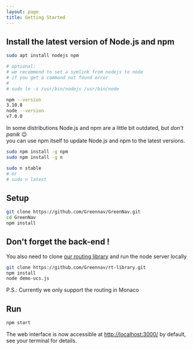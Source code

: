 ```yaml
---
layout: page
title: Getting Started
---
```


## Install the latest version of Node.js and npm

```zsh
sudo apt install nodejs npm

# optional:
# we recommend to set a symlink from nodejs to node
# if you get a command not found error
#
# sudo ln -s /usr/bin/nodejs /usr/bin/node

npm --version
3.10.8
node --version
v7.0.0
```

In some distributions Node.js and npm are a little bit outdated, but _don't panik_ :wink:<br>
you can use npm itself to update Node.js and npm to the latest versions.

```zsh
sudo npm install -g npm
sudo npm install -g n

sudo n stable
# or
# sudo n latest
```

## Setup

```zsh
git clone https://github.com/Greennav/GreenNav.git
cd GreenNav
npm install
```

## Don't forget the back-end !

You also need to clone [our routing library](https://github.com/Greennav/rt-library) and run the node server locally

```zsh
git clone https://github.com/Greennav/rt-library.git
npm install
node demo-ucs.js
```

P.S.: Currently we only support the routing in Monaco

## Run

```zsh
npm start
```

The web interface is now accessible at <http://localhost:3000/> by default, see your terminal for details.

